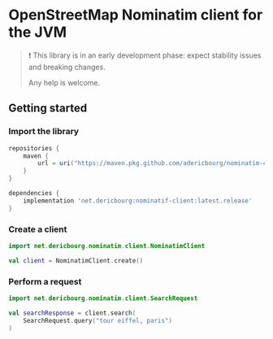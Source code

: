 # OpenStreetMap Nominatim client for the JVM

> ❗ This library is in an early development phase: expect stability
> issues and breaking changes. 
>
> Any help is welcome.

## Getting started

### Import the library

```gradle
repositories {
    maven {
        url = uri("https://maven.pkg.github.com/adericbourg/nominatim-client")
    }
}

dependencies {
    implementation 'net.dericbourg:nominatif-client:latest.release'
}
```

### Create a client

```kotlin
import net.dericbourg.nominatim.client.NominatimClient

val client = NominatimClient.create()
```

### Perform a request

```kotlin
import net.dericbourg.nominatim.client.SearchRequest

val searchResponse = client.search(
    SearchRequest.query("tour eiffel, paris")
)
```

